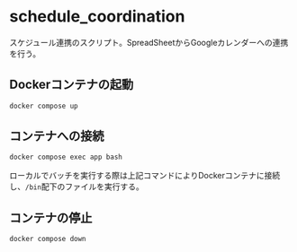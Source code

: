 # schedule_coordination

スケジュール連携のスクリプト。SpreadSheetからGoogleカレンダーへの連携を行う。

## Dockerコンテナの起動

```sh
docker compose up
```

## コンテナへの接続

```sh
docker compose exec app bash
```

ローカルでバッチを実行する際は上記コマンドによりDockerコンテナに接続し、`/bin`配下のファイルを実行する。

## コンテナの停止

```sh
docker compose down
```
